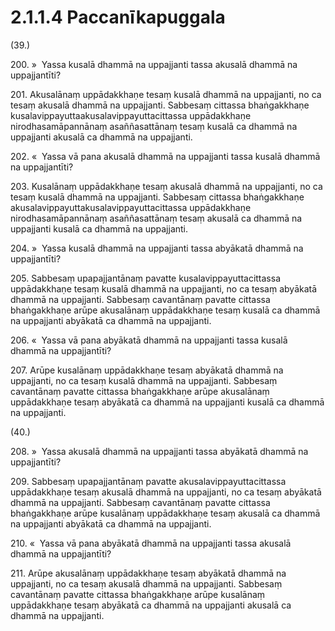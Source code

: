 

# 2.1.1.4 Paccanīkapuggala





(39.)

200\. »  Yassa kusalā dhammā na uppajjanti tassa akusalā dhammā na uppajjantīti?

201\. Akusalānaṃ uppādakkhaṇe tesaṃ kusalā dhammā na uppajjanti, no ca tesaṃ akusalā dhammā na uppajjanti. Sabbesaṃ cittassa bhaṅgakkhaṇe kusalavippayuttaakusalavippayuttacittassa uppādakkhaṇe nirodhasamāpannānaṃ asaññasattānaṃ tesaṃ kusalā ca dhammā na uppajjanti akusalā ca dhammā na uppajjanti.

202\. «  Yassa vā pana akusalā dhammā na uppajjanti tassa kusalā dhammā na uppajjantīti?

203\. Kusalānaṃ uppādakkhaṇe tesaṃ akusalā dhammā na uppajjanti, no ca tesaṃ kusalā dhammā na uppajjanti. Sabbesaṃ cittassa bhaṅgakkhaṇe akusalavippayuttakusalavippayuttacittassa uppādakkhaṇe nirodhasamāpannānaṃ asaññasattānaṃ tesaṃ akusalā ca dhammā na uppajjanti kusalā ca dhammā na uppajjanti.

204\. »  Yassa kusalā dhammā na uppajjanti tassa abyākatā dhammā na uppajjantīti?

205\. Sabbesaṃ upapajjantānaṃ pavatte kusalavippayuttacittassa uppādakkhaṇe tesaṃ kusalā dhammā na uppajjanti, no ca tesaṃ abyākatā dhammā na uppajjanti. Sabbesaṃ cavantānaṃ pavatte cittassa bhaṅgakkhaṇe arūpe akusalānaṃ uppādakkhaṇe tesaṃ kusalā ca dhammā na uppajjanti abyākatā ca dhammā na uppajjanti.

206\. «  Yassa vā pana abyākatā dhammā na uppajjanti tassa kusalā dhammā na uppajjantīti?

207\. Arūpe kusalānaṃ uppādakkhaṇe tesaṃ abyākatā dhammā na uppajjanti, no ca tesaṃ kusalā dhammā na uppajjanti. Sabbesaṃ cavantānaṃ pavatte cittassa bhaṅgakkhaṇe arūpe akusalānaṃ uppādakkhaṇe tesaṃ abyākatā ca dhammā na uppajjanti kusalā ca dhammā na uppajjanti.

(40.)

208\. »  Yassa akusalā dhammā na uppajjanti tassa abyākatā dhammā na uppajjantīti?

209\. Sabbesaṃ upapajjantānaṃ pavatte akusalavippayuttacittassa uppādakkhaṇe tesaṃ akusalā dhammā na uppajjanti, no ca tesaṃ abyākatā dhammā na uppajjanti. Sabbesaṃ cavantānaṃ pavatte cittassa bhaṅgakkhaṇe arūpe kusalānaṃ uppādakkhaṇe tesaṃ akusalā ca dhammā na uppajjanti abyākatā ca dhammā na uppajjanti.

210\. «  Yassa vā pana abyākatā dhammā na uppajjanti tassa akusalā dhammā na uppajjantīti?

211\. Arūpe akusalānaṃ uppādakkhaṇe tesaṃ abyākatā dhammā na uppajjanti, no ca tesaṃ akusalā dhammā na uppajjanti. Sabbesaṃ cavantānaṃ pavatte cittassa bhaṅgakkhaṇe arūpe kusalānaṃ uppādakkhaṇe tesaṃ abyākatā ca dhammā na uppajjanti akusalā ca dhammā na uppajjanti.



